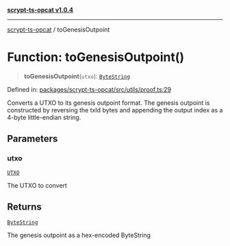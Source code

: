 [**scrypt-ts-opcat v1.0.4**](../README.md)

***

[scrypt-ts-opcat](../README.md) / toGenesisOutpoint

# Function: toGenesisOutpoint()

> **toGenesisOutpoint**(`utxo`): [`ByteString`](../type-aliases/ByteString.md)

Defined in: [packages/scrypt-ts-opcat/src/utils/proof.ts:29](https://github.com/OPCAT-Labs/ts-tools/blob/528986f3e4ac436a160988491680cf191c0bf231/packages/scrypt-ts-opcat/src/utils/proof.ts#L29)

Converts a UTXO to its genesis outpoint format.
The genesis outpoint is constructed by reversing the txId bytes and appending
the output index as a 4-byte little-endian string.

## Parameters

### utxo

[`UTXO`](../interfaces/UTXO.md)

The UTXO to convert

## Returns

[`ByteString`](../type-aliases/ByteString.md)

The genesis outpoint as a hex-encoded ByteString
